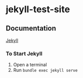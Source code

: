 # jekyll-test-site

## Documentation

[Jekyll](https://jekyllrb.com/)

### To Start Jekyll

1. Open a terminal
2. Run `bundle exec jekyll serve`
